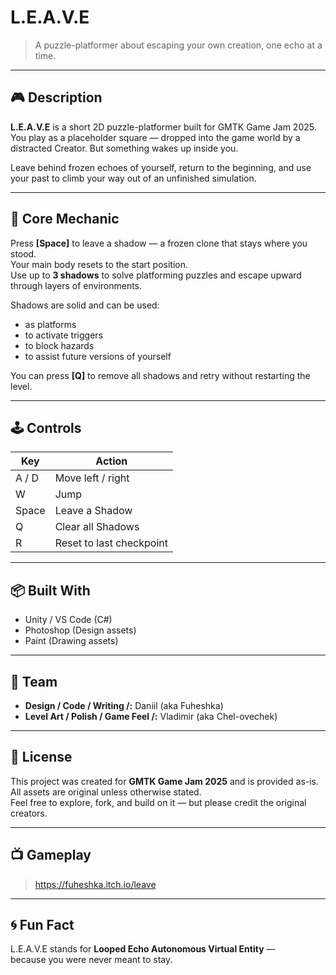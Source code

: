 # L.E.A.V.E  

> A puzzle-platformer about escaping your own creation, one echo at a time.

---

## 🎮 Description

**L.E.A.V.E** is a short 2D puzzle-platformer built for GMTK Game Jam 2025.  
You play as a placeholder square — dropped into the game world by a distracted Creator. But something wakes up inside you.

Leave behind frozen echoes of yourself, return to the beginning, and use your past to climb your way out of an unfinished simulation.

---

## 🧩 Core Mechanic

Press **[Space]** to leave a shadow — a frozen clone that stays where you stood.  
Your main body resets to the start position.  
Use up to **3 shadows** to solve platforming puzzles and escape upward through layers of environments.

Shadows are solid and can be used:
- as platforms
- to activate triggers
- to block hazards
- to assist future versions of yourself

You can press **[Q]** to remove all shadows and retry without restarting the level.

---

## 🕹 Controls

| Key        | Action                    |
|------------|---------------------------|
| A / D      | Move left / right         |
| W          | Jump                      |
| Space      | Leave a Shadow            |
| Q          | Clear all Shadows         |
| R          | Reset to last checkpoint  |

---

## 📦 Built With

- Unity / VS Code (C#)
- Photoshop (Design assets)
- Paint (Drawing assets)

---

## 👾 Team

- **Design / Code / Writing /:** Daniil (aka Fuheshka)
- **Level Art / Polish / Game Feel /:** Vladimir (aka Chel-ovechek)

---

## 📜 License

This project was created for **GMTK Game Jam 2025** and is provided as-is.  
All assets are original unless otherwise stated.  
Feel free to explore, fork, and build on it — but please credit the original creators.

---

## 📺 Gameplay

> https://fuheshka.itch.io/leave

---

## 🌀 Fun Fact

L.E.A.V.E stands for **Looped Echo Autonomous Virtual Entity** —  
because you were never meant to stay.

